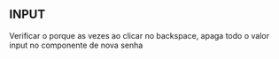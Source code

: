 ## INPUT

Verificar o porque as vezes ao clicar no backspace, apaga todo o valor input no componente de nova senha
